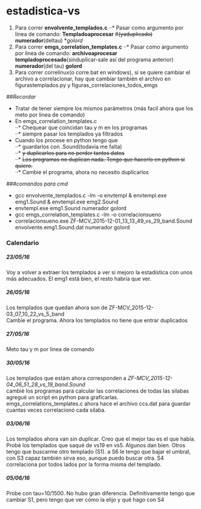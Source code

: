 # estadistica-vs
1. Para correr **envolvente_templados.c**
··* Pasar como argumento por linea de comando: **Templadoaprocesar** #~~(yaduplicado)~~ **numerador**(deltau) **golord*
2. Para correr **emgs_correlation_templates.c**
··* Pasar como argumento por linea de comando: **archivoaprocesar** **templadoprocesado**(sinduplicar-sale así del programa anterior) **numerador**(del tau) **golord**
3. Para correr correlinux(o corre.bat en windows), si se quiere cambiar el archivo a correlacionar, hay que cambiar también el archivo en figurastemplados.py y figuras_correlaciones_todos_emgs 


##*Recordar*
* Tratar de tener siempre los mismos parámetros (más facil ahora que los meto por linea de comando)  
* En emgs_correlation_templates.c  
··* Chequear que coincidan tau y m en los programas  
··* siempre pasar los templados ya filtrados  
* Cuando los procese en python tengo que  
··* guardarlos con .Sound(todavia me falta)  
··* ~~y duplicarlos para no perder tantos datos~~  
··* ~~Los programas no duplican nada. Tengo que hacerlo en python si quiero.~~  
··* Cambie el programa, ahora no necesito duplicarlos  



###*comandos para cmd*
* gcc envolvente_templados.c -lm -o envtempl & envtempl.exe emg1.Sound & envtempl.exe emg2.Sound  
* envtempl.exe emg1.Sound numerador golord  
* gcc emgs_correlation_templates.c -lm -o correlacionsueno  
* correlacionsueno.exe ZF-MCV_2015-12-01_13_13_49_vs_29_band.Sound envolvente.emg1.Sound.dat numerador golord  

### Calendario

##### 23/05/16
 Voy a volver a extraer los templados a ver si mejoro la estadística con unos más adecuados. El emg1 está bien, el resto habría que ver.  


##### 26/05/16
Los templados que quedan ahora son de ZF-MCV_2015-12-03_07_10_22_vs_5_band   
Cambie el programa. Ahora los templados no tiene que entrar duplicados  

##### 27/05/16
Meto tau y m por linea de comando  

##### 30/05/16
Los templados que estám ahora corresponden a *ZF-MCV_2015-12-04_06_51_28_vs_19_band.Sound*  
cambié los programas para calcular las correlaciones de todas las silabas  
agregué un script en python para graficarlas.  
emgs_correlations_templates.c ahora hace el archivo ccs.dat para guardar cuantas veces correlacionó cada sílaba.  

##### 03/06/16
Los templados ahora van sin duplicar. Creo que el mejor tau es el que había.  
Probé los templados que saqué de vs19 en vs5. Algunos dan bien. Otros tengo que buscarme otro templado (S1). a S6 le tengo que bajar el umbral, con S3 capaz también sirva eso, aunque puedo buscar otra.  S4 correlaciona por todos lados por la forma misma del templado.  

##### 05/06/16
Probe con tau=10/1500. No hubo gran diferencia. Definitivamente tengo que cambiar S1, pero tengo que ver cómo la elijo y qué hago con S4
